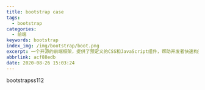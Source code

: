 ```yaml
---
title: bootstrap case
tags:
  - bootstrap
categories:
  - 前端
keywords: bootstrap
index_img: /img/bootstrap/boot.png
excerpt: 一个开源的前端框架，提供了预定义的CSS和JavaScript组件，帮助开发者快速构建响应式、现代化的Web界面，具备移动设备兼容性，并提供了丰富的样式和布局选项，加速了网页开发过程。
abbrlink: acf88edb
date: 2020-08-26 15:03:24
---
```

bootstrapss112